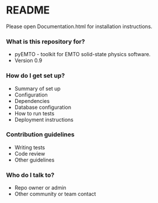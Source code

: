 # README #

Please open Documentation.html for installation instructions.

### What is this repository for? ###

* pyEMTO - toolkit for EMTO solid-state physics software.
* Version 0.9

### How do I get set up? ###

* Summary of set up
* Configuration
* Dependencies
* Database configuration
* How to run tests
* Deployment instructions

### Contribution guidelines ###

* Writing tests
* Code review
* Other guidelines

### Who do I talk to? ###

* Repo owner or admin
* Other community or team contact
